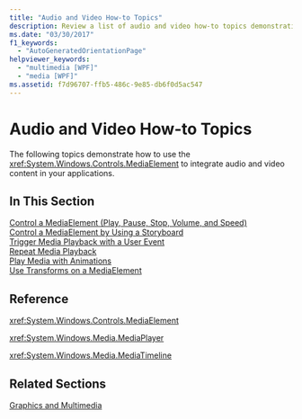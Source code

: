 ```yaml
---
title: "Audio and Video How-to Topics"
description: Review a list of audio and video how-to topics demonstrating how to use the MediaElement to integrate audio and video content in your applications.
ms.date: "03/30/2017"
f1_keywords: 
  - "AutoGeneratedOrientationPage"
helpviewer_keywords: 
  - "multimedia [WPF]"
  - "media [WPF]"
ms.assetid: f7d96707-ffb5-486c-9e85-db6f0d5ac547
---
```

# Audio and Video How-to Topics
The following topics demonstrate how to use the <xref:System.Windows.Controls.MediaElement> to integrate audio and video content in your applications.  
  
## In This Section  
 [Control a MediaElement (Play, Pause, Stop, Volume, and Speed)](how-to-control-a-mediaelement-play-pause-stop-volume-and-speed.md)  
 [Control a MediaElement by Using a Storyboard](how-to-control-a-mediaelement-by-using-a-storyboard.md)  
 [Trigger Media Playback with a User Event](how-to-trigger-media-playback-with-a-user-event.md)  
 [Repeat Media Playback](how-to-repeat-media-playback.md)  
 [Play Media with Animations](how-to-play-media-with-animations.md)  
 [Use Transforms on a MediaElement](how-to-use-transforms-on-a-mediaelement.md)  
  
## Reference  
 <xref:System.Windows.Controls.MediaElement>  
  
 <xref:System.Windows.Media.MediaPlayer>  
  
 <xref:System.Windows.Media.MediaTimeline>  
  
## Related Sections  
 [Graphics and Multimedia](index.md)
